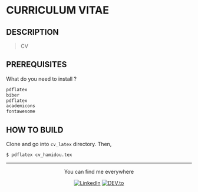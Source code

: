 # CURRICULUM VITAE

## DESCRIPTION

> CV

## PREREQUISITES
What do you need to install ?
```bash
pdflatex
biber
pdflatex
academicons
fontawesome
```

## HOW TO BUILD
Clone and go into `cv_latex` directory.
Then,
```bash
$ pdflatex cv_hamidou.tex
```

<div align="center">

---

You can find me everywhere

<a href="https://www.linkedin.com/in/hamidou-tessilimi-03820a170/" target="_blank"><img src="https://img.shields.io/badge/LinkedIn-%230077B5.svg?&style=flat-square&logo=linkedin&logoColor=white" alt="LinkedIn"></a>
<a href="https://dev.to/blacky_yg" target="_blank"><img src="https://img.shields.io/badge/DEV-%230A0A0A.svg?&style=flat-square&logo=DEV.to&logoColor=white" alt="DEV.to"></a>

</div>